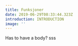 ```yaml
---
title: Funksjoner
date: 2019-06-29T08:33:44.323Z
introduction: INTRODUCTION
image: ''
---
```

Has to have a body? sss
